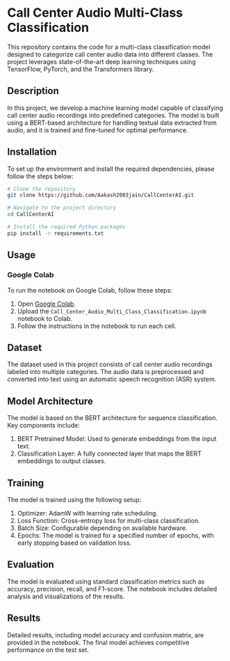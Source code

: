 # Call Center Audio Multi-Class Classification

This repository contains the code for a multi-class classification model designed to categorize call center audio data into different classes. The project leverages state-of-the-art deep learning techniques using TensorFlow, PyTorch, and the Transformers library.

## Description

In this project, we develop a machine learning model capable of classifying call center audio recordings into predefined categories. The model is built using a BERT-based architecture for handling textual data extracted from audio, and it is trained and fine-tuned for optimal performance.

## Installation

To set up the environment and install the required dependencies, please follow the steps below:

```bash
# Clone the repository
git clone https://github.com/Aakash2003jain/CallCenterAI.git

# Navigate to the project directory
cd CallCenterAI

# Install the required Python packages
pip install -r requirements.txt

```
## Usage

### Google Colab

To run the notebook on Google Colab, follow these steps:

1. Open [Google Colab](https://colab.research.google.com/).
2. Upload the `Call_Center_Audio_Multi_Class_Classification.ipynb` notebook to Colab.
3. Follow the instructions in the notebook to run each cell.

## Dataset
The dataset used in this project consists of call center audio recordings labeled into multiple categories. The audio data is preprocessed and converted into text using an automatic speech recognition (ASR) system.

## Model Architecture
The model is based on the BERT architecture for sequence classification. Key components include:

1. BERT Pretrained Model: Used to generate embeddings from the input text.
2. Classification Layer: A fully connected layer that maps the BERT embeddings to output classes.

## Training
The model is trained using the following setup:

1. Optimizer: AdamW with learning rate scheduling.
2. Loss Function: Cross-entropy loss for multi-class classification.
3. Batch Size: Configurable depending on available hardware.
4. Epochs: The model is trained for a specified number of epochs, with early stopping based on validation loss.

## Evaluation
The model is evaluated using standard classification metrics such as accuracy, precision, recall, and F1-score. The notebook includes detailed analysis and visualizations of the results.

## Results
Detailed results, including model accuracy and confusion matrix, are provided in the notebook. The final model achieves competitive performance on the test set.

